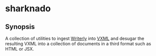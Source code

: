 # sharknado

## Synopsis

A collection of utilities 
to ingest [Writerly](https://github.com/vistuleB/wly-composer/tree/main/writerly) into
[VXML](https://github.com/vistuleB/wly-composer/tree/main/vxml) and desugar
the resulting VXML into a collection of documents in a third
format such as HTML or JSX.
